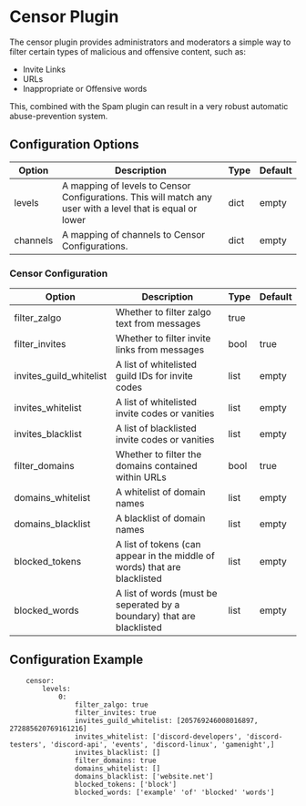# Censor Plugin

The censor plugin provides administrators and moderators a simple way to filter certain types of malicious and offensive content, such as:

- Invite Links
- URLs
- Inappropriate or Offensive words

This, combined with the Spam plugin can result in a very robust automatic abuse-prevention system.

## Configuration Options

| Option | Description | Type | Default |
|--------|-------------|------|---------|
| levels | A mapping of levels to Censor Configurations. This will match any user with a level that is equal or lower | dict | empty |
| channels | A mapping of channels to Censor Configurations. | dict | empty |

### Censor Configuration

| Option | Description | Type | Default |
|--------|-------------|------|---------|
| filter\_zalgo | Whether to filter zalgo text from messages | true |
| filter\_invites | Whether to filter invite links from messages | bool | true |
| invites\_guild\_whitelist | A list of whitelisted guild IDs for invite codes | list | empty |
| invites\_whitelist | A list of whitelisted invite codes or vanities | list | empty |
| invites\_blacklist | A list of blacklisted invite codes or vanities | list | empty |
| filter\_domains | Whether to filter the domains contained within URLs | bool | true |
| domains\_whitelist | A whitelist of domain names | list | empty |
| domains\_blacklist | A blacklist of domain names | list | empty |
| blocked\_tokens | A list of tokens (can appear in the middle of words) that are blacklisted | list | empty |
| blocked\_words | A list of words (must be seperated by a boundary) that are blacklisted | list | empty |

## Configuration Example

```
	censor:
		levels:
			0:
				filter_zalgo: true
				filter_invites: true
				invites_guild_whitelist: [205769246008016897, 272885620769161216]
				invites_whitelist: ['discord-developers', 'discord-testers', 'discord-api', 'events', 'discord-linux', 'gamenight',]
				invites_blacklist: []
				filter_domains: true
				domains_whitelist: []
				domains_blacklist: ['website.net']
				blocked_tokens: ['block']
   				blocked_words: ['example' 'of' 'blocked' 'words']
```
